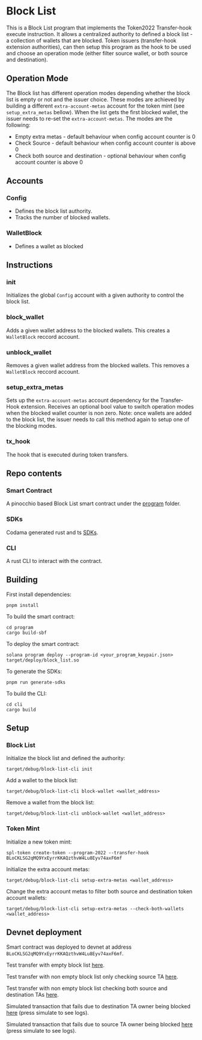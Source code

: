 # Block List 

This is a Block List program that implements the Token2022 Transfer-hook execute instruction.
It allows a centralized authority to defined a block list - a collection of wallets that are blocked.
Token issuers (transfer-hook extension authorities), can then setup this program as the hook to be used and choose an operation mode (either filter source wallet, or both source and destination).

## Operation Mode

The Block list has different operation modes depending whether the block list is empty or not and the issuer choice. These modes are achieved by building a different `extra-account-metas` account for the token mint (see `setup_extra_metas` bellow). When the list gets the first blocked wallet, the issuer needs to re-set the `extra-account-metas`.
The modes are the following: 
- Empty extra metas - default behaviour when config account counter is 0
- Check Source - default behaviour when config account counter is above 0
- Check both source and destination - optional behaviour when config account counter is above 0

## Accounts

### Config
- Defines the block list authority. 
- Tracks the number of blocked wallets.

### WalletBlock
- Defines a wallet as blocked

## Instructions

### init

Initializes the global `Config` account with a given authority to control the block list.

### block_wallet

Adds a given wallet address to the blocked wallets. This creates a `WalletBlock` reccord account.

### unblock_wallet

Removes a given wallet address from the blocked wallets. This removes a `WalletBlock` reccord account.

### setup_extra_metas

Sets up the `extra-account-metas` account dependency for the Transfer-Hook extension. Receives an optional bool value to switch operation modes when the blocked wallet counter is non zero.
Note: once wallets are added to the block list, the issuer needs to call this method again to setup one of the blocking modes.

### tx_hook

The hook that is executed during token transfers.

## Repo contents

### Smart Contract

A pinocchio based Block List smart contract under the [program](program/) folder.

### SDKs

Codama generated rust and ts [SDKs](sdk/). 

### CLI

A rust CLI to interact with the contract.

## Building

First install dependencies:
```
pnpm install
```

To build the smart contract:
```
cd program
cargo build-sbf
```

To deploy the smart contract:
```
solana program deploy --program-id <your_program_keypair.json> target/deploy/block_list.so
```

To generate the SDKs:
```
pnpm run generate-sdks
```

To build the CLI:
```
cd cli
cargo build
```

## Setup

### Block List

Initialize the block list and defined the authority:
```
target/debug/block-list-cli init
```

Add a wallet to the block list:
```
target/debug/block-list-cli block-wallet <wallet_address>
```

Remove a wallet from the block list:
```
target/debug/block-list-cli unblock-wallet <wallet_address>
```


### Token Mint

Initialize a new token mint:
```
spl-token create-token --program-2022 --transfer-hook BLoCKLSG2qMQ9YxEyrrKKAQzthvW4Lu8Eyv74axF6mf
```

Initialize the extra account metas:
```
target/debug/block-list-cli setup-extra-metas <wallet_address>
```

Change the extra account metas to filter both source and destination token account wallets:
```
target/debug/block-list-cli setup-extra-metas --check-both-wallets <wallet_address>
```

## Devnet deployment

Smart contract was deployed to devnet at address `BLoCKLSG2qMQ9YxEyrrKKAQzthvW4Lu8Eyv74axF6mf`.

Test transfer with empty block list [here](https://explorer.solana.com/tx/2EnQD5mFZvrR3EAyFamCfxJDS3yAtZQxNVhFtK46PanCgbX6rpvgcQ961ZAs8H3auawJZPaVZMpAxoj3qZK55mHT?cluster=devnet&customUrl=http%3A%2F%2Flocalhost%3A8899).

Test transfer with non empty block list only checking source TA [here](https://explorer.solana.com/tx/4pmx31Lx5mXS7FWUtRjAxdRiwKZKCwJv3Du2qGhbLpQUenBuRxRUbrCaGGVjLjeDtpt4AXHzoNex1ppBsmKWSS7r?cluster=devnet&customUrl=http%3A%2F%2Flocalhost%3A8899).

Test transfer with non empty block list checking both source and destination TAs [here](https://explorer.solana.com/tx/Q5Bk6GjGQ9TJtwS5zjDKp7GiFZK6efmGNCcxjqcmzf1YoZZJVE3rQkkSgSBNo7tst4hjUX6SJMsmEGXQ2NAdBjF?cluster=devnet&customUrl=http%3A%2F%2Flocalhost%3A8899).

Simulated transaction that fails due to destination TA owner being blocked [here](https://explorer.solana.com/tx/inspector?cluster=devnet&signatures=%255B%25221111111111111111111111111111111111111111111111111111111111111111%2522%255D&message=AQAHCgqDBmqk%252FDMT5D9rK85EOwBVSTyxwkSJNDGhjodJl5A8fkyFjtMOw8TOzjiallL3mM8ylDy3Dmf4kPO6zjRCB5meTp%252FmYh4SPAIwzTHZRyKqrqiz%252FskDcCP4xKa5KaJaNQKmMSi6syOX%252BagX8jS6oj8o9glIci7jjFsFtVKThVTSAwZGb%252BUhFzL%252F7K26csOb57yM5bvF9xJrLEObOkAAAAC1QoHXoRYodtouw5cKbwI1AuPk%252BVWEpzwvoAzgkyTWD7vvmloKSuwS0IrUHLk7n0Yfp3DOKmgbjiyFpaYfufnS5xfqCyGJ%252BEpC8iKMH9T%252FdgnUADYw6SCHmevlcTztM6TwOn%252FMbMOP4VGXJKhkykzArfWQd9JuJlU%252B0GDnERJVAQbd9uHudY%252FeGEJdvORszdq2GvxNg7kNJ%252F69%252BSjYoYv8sm6yFK1CM9Gp2RvGj6wbHdQmQ4vCDR59WzHPZ5aOHbIDBAAJA9i4BQAAAAAABAAFAkANAwAJCQEIAgAABQcDBgoMAMqaOwAAAAAJ) (press simulate to see logs).

Simulated transaction that fails due to source TA owner being blocked [here](https://explorer.solana.com/tx/inspector?cluster=devnet&signatures=%255B%25221111111111111111111111111111111111111111111111111111111111111111%2522%255D&message=AQAHCrod5ZzEG06%252BJzr8OnDqiGNK2oQt0Rghykcx3Sw51mE4cZQ%252BDFc%252BtWThZi0XGFuhfdEKDoUp3bkLE8gIYc3DR2N%252BTIWO0w7DxM7OOJqWUveYzzKUPLcOZ%252FiQ87rONEIHmQKmMSi6syOX%252BagX8jS6oj8o9glIci7jjFsFtVKThVTSAwZGb%252BUhFzL%252F7K26csOb57yM5bvF9xJrLEObOkAAAAC1QoHXoRYodtouw5cKbwI1AuPk%252BVWEpzwvoAzgkyTWD7vvmloKSuwS0IrUHLk7n0Yfp3DOKmgbjiyFpaYfufnS8Dp%252FzGzDj%252BFRlySoZMpMwK31kHfSbiZVPtBg5xESVQH3LKeXpXVZHuJ4gl0YZu2j5%252FXT6SUfgp2Znq1tIs7tSwbd9uHudY%252FeGEJdvORszdq2GvxNg7kNJ%252F69%252BSjYoYv8tp02GkX6M1fpsk76QI9ZgGPx%252BxaMNWlOk82JXeuOngcDBAAJA9i4BQAAAAAABAAFAkANAwAJCQEHAgAACAUDBgoMAMqaOwAAAAAJ) (press simulate to see logs).

